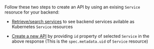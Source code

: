 Follow these two steps to create an API by using an exising `Service` resoruce for your backend:

- [Retrieve/search services](../../../catalogs/api-reference-runtime/#tag/Import-Export/operation/importAPI) to see backend services avilable as Kubernetes `Service` resources

- [Create a new API](../../../catalogs/api-reference-runtime/#tag/APIs/operation/getAllAPIs) by providing `id` property of selected `Service` in the above response (This is the `spec.metadata.uid` of `Service` resource)

